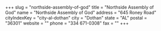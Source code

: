 +++
slug = "northside-assembly-of-god"
title = "Northside Assembly of God"
name = "Northside Assembly of God"
address = "645 Roney Road"
cityIndexKey = "city-al-dothan"
city = "Dothan"
state = "AL"
postal = "36301"
website = ""
phone = "334 671-0308"
fax = ""
+++
